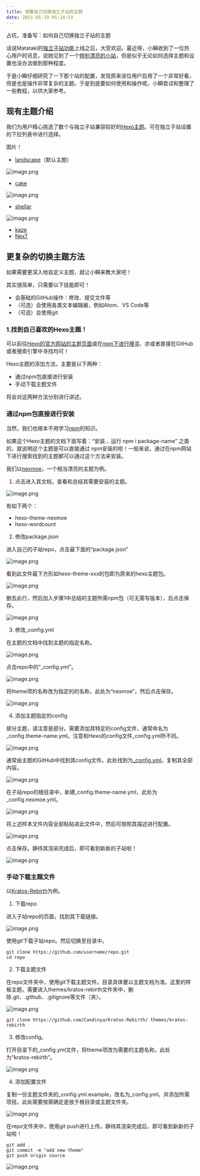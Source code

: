 ```yaml
---
title: 想要自己切换独立子站的主题
date: 2021-05-19 05:14:53
---
```





占坑，准备写：如何自己切换独立子站的主题

话说Matataki的[独立子站功能](https://test.matataki.io/p/102648)上线之后，大受欢迎。最近呀，小瞬收到了一位热心用户的讯息，说她见到了一个[特别漂亮的小站](https://whyouare111.github.io/indieblog3/)，但是似乎无论如何选择主题和设置也没办法做到那种程度。

于是小瞬仔细研究了一下那个站的配置，发现原来该位用户启用了一个非常好看，但是也是操作非常复杂的主题。于是到底要如何使用和操作呢。小瞬尝试和整理了一些教程，以供大家参考。

## 现有主题介绍

我们为用户精心挑选了数个与独立子站兼容较好的[Hexo主题](https://hexo.io/themes/)。可在独立子站设置的下拉列表中进行选择。

图片！

- [landscape](https://github.com/hexojs/hexo-theme-landscape)（默认主题）

![image.png](https://ssimg.frontenduse.top/article/2021/05/18/15ef86f015f9a92e14377e1021fbb44a.png)

- [cake](https://github.com/JiangTJ/hexo-theme-cake)

![image.png](https://ssimg.frontenduse.top/article/2021/05/18/5b7cee286ab5ea6291e422723db0ad5e.png)

- [shellar](https://github.com/xaoxuu/hexo-theme-stellar)

![image.png](https://ssimg.frontenduse.top/article/2021/05/18/a292e2c41d206e7b604cf0dc78c50db9.png)

- [kaze](https://github.com/theme-kaze/hexo-theme-Kaze)
- [NexT](https://github.com/next-theme/hexo-theme-next)

## 更复杂的切换主题方法

如果需要更深入地自定义主题，就让小瞬来教大家吧！

其实很简单，只需要以下技能即可！

- 会基础的GitHub操作：修改、提交文件等
- （可选）会使用各类文本编辑器，例如Atom、VS Code等
- （可选）会使用git

### 1.找到自己喜欢的Hexo主题！

可以前往[Hexo的官方网站的主题页面](https://hexo.io/themes/)或在[npm下进行搜寻](https://www.npmjs.com/package/hexo-theme)、亦或者直接在GitHub或者搜索引擎中寻找均可！

Hexo主题的添加方法，主要是以下两种：

- 通过npm包直接进行安装
- 手动下载主题文件

将会对这两种方法分别进行讲述。

### 通过npm包直接进行安装

当然，我们也根本不用学习[npm](https://www.npmjs.com/)的知识。

如果这个Hexo主题的文档下面写着：“安装... 运行 npm i package-name” 之类的，就说明这个主题是可以直接通过
npm安装的啦！一般来说，通过在npm网站下进行搜索找到的主题都可以通过这个方法来安装。

我们以[nexmoe](https://docs.nexmoe.com/hexo-nexmoe/start)，一个相当漂亮的主题为例。

1. 点击进入其文档，查看和总结其需要安装的主题。

![image.png](https://ssimg.frontenduse.top/article/2021/05/18/0c79dd4dc3c22f64dcdb72094b3adeb1.png)

有如下两个：

- hexo-theme-nexmoe
- hexo-wordcount

2. 修改package.json

进入自己的子站repo，点击最下面的“package.json”

![image.png](https://ssimg.frontenduse.top/article/2021/05/18/ffe8dd2f6a139717881818cc74f33998.png)

看到此文件最下方形如hexo-theme-xxx的包即为原来的hexo主题包。

![image.png](https://ssimg.frontenduse.top/article/2021/05/18/a49520e2e05bf2ffe39bc89b1365067e.png)

删去此行，然后加入步骤1中总结的主题所需npm包（可无需写版本），后点击保存。

![image.png](https://ssimg.frontenduse.top/article/2021/05/18/ce8343af640fb6d0df587c0ef5f9d09e.png)

3. 修改_config.yml

在主题的文档中找到主题的指定名称。

![image.png](https://ssimg.frontenduse.top/article/2021/05/18/a8e8bc85effeeda1597daf1c221cb315.png)

点击repo中的“_config.yml”。

![image.png](https://ssimg.frontenduse.top/article/2021/05/18/f42a37b03edcffc08263b5f6ae8658b3.png)

将theme项的名称改为指定的的名称，此处为“nexmoe”，然后点击保存。

![image.png](https://ssimg.frontenduse.top/article/2021/05/18/774f1e5d0b86d9e95597be2f573997fe.png)

4. 添加主题指定的config

部分主题，请注意是部分。需要添加其特定的config文件，通常命名为_config.theme-name.yml。注意和Hexo的config文件_config.yml所不同。

![image.png](https://ssimg.frontenduse.top/article/2021/05/18/d3fd2e14085f6e98df0c63e791c77653.png)

通常由主题的GitHub中找到其config文件。此处找到为[_config.yml](https://github.com/theme-nexmoe/hexo-theme-nexmoe/blob/master/_config.yml)。复制其全部内容。

![image.png](https://ssimg.frontenduse.top/article/2021/05/18/62331c845ca23d4797b5658f74a2b726.png)

在子站repo的根目录中，新建_config.theme-name.yml，此处为_config.nexmoe.yml。

![image.png](https://ssimg.frontenduse.top/article/2021/05/18/55334bea1978492f1df1044c37e9ee7e.png)

将上述样本文件内容全部粘贴进此文件中，然后可按照其描述进行配置。

![image.png](https://ssimg.frontenduse.top/article/2021/05/18/295c87c52c44a6af6545c4aa7f10eff1.png)

点击保存。静待其渲染完成后，即可看到新新的子站啦！

![image.png](https://ssimg.frontenduse.top/article/2021/05/18/85c680ffea15d5cec2e04db9bc2d4cee.png)

### 手动下载主题文件

以[Kratos-Rebirth](https://github.com/Candinya/Kratos-Rebirth)为例。

1. 下载repo

进入子站repo的页面，找到其下载链接。

![image.png](https://ssimg.frontenduse.top/article/2021/05/18/7749995dd5acf4a0d8af3f98b72157ec.png)

使用git下载子站repo。然后切换至目录中。

```
git clone https://github.com/username/repo.git
cd repo
```

2. 下载主题文件

在repo文件夹中，使用git下载主题文件。目录具体要以主题文档为准。这里的样板主题，需要进入themes/kratos-rebirth文件夹中，删除.git、.github、.gitignore等文件（夹）。

![image.png](https://ssimg.frontenduse.top/article/2021/05/18/264fcaace16922ae590c76aa6ea4cfe0.png)

```
git clone https://github.com/Candinya/Kratos-Rebirth/ themes/kratos-rebirth
```

3. 修改config。

打开目录下的_config.yml文件，将theme项改为需要的主题名称，此处为“kratos-rebirth”。

![image.png](https://ssimg.frontenduse.top/article/2021/05/19/7c37bc5f02af914db6611516b21ddf35.png)

4. 添加配置文件

复制一份主题文件夹的_config.yml.example，改名为_config.yml，并添加所需项目。此处需要按需确定是放于根目录或主题文件夹。

![image.png](https://ssimg.frontenduse.top/article/2021/05/19/acd8298499ed9bebbda4ed4a3252024a.png)

在repo文件夹中，使用git push进行上传。静待其渲染完成后，即可看到新新的子站啦！

```
git add .
git commit -m "add new theme"
git push origin source
```

![image.png](https://ssimg.frontenduse.top/article/2021/05/19/1819d7b73cef4c7c064c995384eea29a.png)














